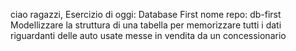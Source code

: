 ciao ragazzi,
Esercizio di oggi: Database First
nome repo: db-first
Modellizzare la struttura di una tabella per memorizzare tutti i dati riguardanti delle auto usate messe in vendita da un concessionario
